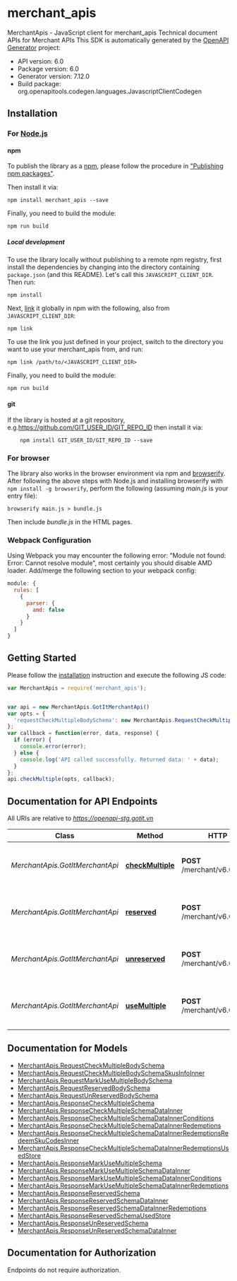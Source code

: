 # merchant_apis

MerchantApis - JavaScript client for merchant_apis
Technical document APIs for Merchant APIs
This SDK is automatically generated by the [OpenAPI Generator](https://openapi-generator.tech) project:

- API version: 6.0
- Package version: 6.0
- Generator version: 7.12.0
- Build package: org.openapitools.codegen.languages.JavascriptClientCodegen

## Installation

### For [Node.js](https://nodejs.org/)

#### npm

To publish the library as a [npm](https://www.npmjs.com/), please follow the procedure in ["Publishing npm packages"](https://docs.npmjs.com/getting-started/publishing-npm-packages).

Then install it via:

```shell
npm install merchant_apis --save
```

Finally, you need to build the module:

```shell
npm run build
```

##### Local development

To use the library locally without publishing to a remote npm registry, first install the dependencies by changing into the directory containing `package.json` (and this README). Let's call this `JAVASCRIPT_CLIENT_DIR`. Then run:

```shell
npm install
```

Next, [link](https://docs.npmjs.com/cli/link) it globally in npm with the following, also from `JAVASCRIPT_CLIENT_DIR`:

```shell
npm link
```

To use the link you just defined in your project, switch to the directory you want to use your merchant_apis from, and run:

```shell
npm link /path/to/<JAVASCRIPT_CLIENT_DIR>
```

Finally, you need to build the module:

```shell
npm run build
```

#### git

If the library is hosted at a git repository, e.g.https://github.com/GIT_USER_ID/GIT_REPO_ID
then install it via:

```shell
    npm install GIT_USER_ID/GIT_REPO_ID --save
```

### For browser

The library also works in the browser environment via npm and [browserify](http://browserify.org/). After following
the above steps with Node.js and installing browserify with `npm install -g browserify`,
perform the following (assuming *main.js* is your entry file):

```shell
browserify main.js > bundle.js
```

Then include *bundle.js* in the HTML pages.

### Webpack Configuration

Using Webpack you may encounter the following error: "Module not found: Error:
Cannot resolve module", most certainly you should disable AMD loader. Add/merge
the following section to your webpack config:

```javascript
module: {
  rules: [
    {
      parser: {
        amd: false
      }
    }
  ]
}
```

## Getting Started

Please follow the [installation](#installation) instruction and execute the following JS code:

```javascript
var MerchantApis = require('merchant_apis');


var api = new MerchantApis.GotItMerchantApi()
var opts = {
  'requestCheckMultipleBodySchema': new MerchantApis.RequestCheckMultipleBodySchema() // {RequestCheckMultipleBodySchema} 
};
var callback = function(error, data, response) {
  if (error) {
    console.error(error);
  } else {
    console.log('API called successfully. Returned data: ' + data);
  }
};
api.checkMultiple(opts, callback);

```

## Documentation for API Endpoints

All URIs are relative to *https://openapi-stg.gotit.vn*

Class | Method | HTTP request | Description
------------ | ------------- | ------------- | -------------
*MerchantApis.GotItMerchantApi* | [**checkMultiple**](docs/GotItMerchantApi.md#checkMultiple) | **POST** /merchant/v6.0/checkmultiple | Check multiple vouchers are valid or not
*MerchantApis.GotItMerchantApi* | [**reserved**](docs/GotItMerchantApi.md#reserved) | **POST** /merchant/v6.0/reserved | Reserved multiple vouchers for a fixed bill number.
*MerchantApis.GotItMerchantApi* | [**unreserved**](docs/GotItMerchantApi.md#unreserved) | **POST** /merchant/v6.0/unreserved | Reserved multiple vouchers for a fixed bill number.
*MerchantApis.GotItMerchantApi* | [**useMultiple**](docs/GotItMerchantApi.md#useMultiple) | **POST** /merchant/v6.0/usemultiple | Reserved multiple vouchers for a fixed bill number.


## Documentation for Models

 - [MerchantApis.RequestCheckMultipleBodySchema](docs/RequestCheckMultipleBodySchema.md)
 - [MerchantApis.RequestCheckMultipleBodySchemaSkusInfoInner](docs/RequestCheckMultipleBodySchemaSkusInfoInner.md)
 - [MerchantApis.RequestMarkUseMultipleBodySchema](docs/RequestMarkUseMultipleBodySchema.md)
 - [MerchantApis.RequestReservedBodySchema](docs/RequestReservedBodySchema.md)
 - [MerchantApis.RequestUnReservedBodySchema](docs/RequestUnReservedBodySchema.md)
 - [MerchantApis.ResponseCheckMultipleSchema](docs/ResponseCheckMultipleSchema.md)
 - [MerchantApis.ResponseCheckMultipleSchemaDataInner](docs/ResponseCheckMultipleSchemaDataInner.md)
 - [MerchantApis.ResponseCheckMultipleSchemaDataInnerConditions](docs/ResponseCheckMultipleSchemaDataInnerConditions.md)
 - [MerchantApis.ResponseCheckMultipleSchemaDataInnerRedemptions](docs/ResponseCheckMultipleSchemaDataInnerRedemptions.md)
 - [MerchantApis.ResponseCheckMultipleSchemaDataInnerRedemptionsRedeemSkuCodesInner](docs/ResponseCheckMultipleSchemaDataInnerRedemptionsRedeemSkuCodesInner.md)
 - [MerchantApis.ResponseCheckMultipleSchemaDataInnerRedemptionsUsedStore](docs/ResponseCheckMultipleSchemaDataInnerRedemptionsUsedStore.md)
 - [MerchantApis.ResponseMarkUseMultipleSchema](docs/ResponseMarkUseMultipleSchema.md)
 - [MerchantApis.ResponseMarkUseMultipleSchemaDataInner](docs/ResponseMarkUseMultipleSchemaDataInner.md)
 - [MerchantApis.ResponseMarkUseMultipleSchemaDataInnerConditions](docs/ResponseMarkUseMultipleSchemaDataInnerConditions.md)
 - [MerchantApis.ResponseMarkUseMultipleSchemaDataInnerRedemptions](docs/ResponseMarkUseMultipleSchemaDataInnerRedemptions.md)
 - [MerchantApis.ResponseReservedSchema](docs/ResponseReservedSchema.md)
 - [MerchantApis.ResponseReservedSchemaDataInner](docs/ResponseReservedSchemaDataInner.md)
 - [MerchantApis.ResponseReservedSchemaDataInnerRedemptions](docs/ResponseReservedSchemaDataInnerRedemptions.md)
 - [MerchantApis.ResponseReservedSchemaUsedStore](docs/ResponseReservedSchemaUsedStore.md)
 - [MerchantApis.ResponseUnReservedSchema](docs/ResponseUnReservedSchema.md)
 - [MerchantApis.ResponseUnReservedSchemaDataInner](docs/ResponseUnReservedSchemaDataInner.md)


## Documentation for Authorization

Endpoints do not require authorization.

